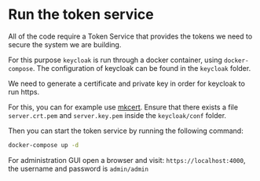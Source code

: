 # Run the token service
All of the code require a Token Service that provides the tokens we need to secure the system we are building.

For this purpose `keycloak` is run through a docker container, using `docker-compose`. The configuration of keycloak can be found in the `keycloak` folder.

We need to generate a certificate and private key in order for keycloak to run https. 

For this, you can for example use [mkcert](https://github.com/FiloSottile/mkcert). Ensure that there exists a file `server.crt.pem` and `server.key.pem` inside the `keycloak/conf` folder.

Then you can start the token service by running the following command:
```sh
docker-compose up -d
```

For administration GUI open a browser and visit: `https://localhost:4000`, the username and password is `admin/admin`
